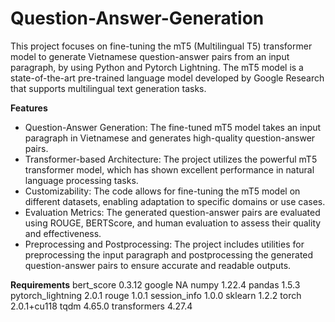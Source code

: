 # Question-Answer-Generation

This project focuses on fine-tuning the mT5 (Multilingual T5) transformer model to generate Vietnamese question-answer pairs from an input paragraph, by using Python and Pytorch Lightning. The mT5 model is a state-of-the-art pre-trained language model developed by Google Research that supports multilingual text generation tasks.

**Features**
- Question-Answer Generation: The fine-tuned mT5 model takes an input paragraph in Vietnamese and generates high-quality question-answer pairs.
- Transformer-based Architecture: The project utilizes the powerful mT5 transformer model, which has shown excellent performance in natural language processing tasks.
- Customizability: The code allows for fine-tuning the mT5 model on different datasets, enabling adaptation to specific domains or use cases.
- Evaluation Metrics: The generated question-answer pairs are evaluated using ROUGE, BERTScore, and human evaluation to assess their quality and effectiveness.
- Preprocessing and Postprocessing: The project includes utilities for preprocessing the input paragraph and postprocessing the generated question-answer pairs to ensure accurate and readable outputs.

**Requirements**
bert_score          0.3.12
google              NA
numpy               1.22.4
pandas              1.5.3
pytorch_lightning   2.0.1
rouge               1.0.1
session_info        1.0.0
sklearn             1.2.2
torch               2.0.1+cu118
tqdm                4.65.0
transformers        4.27.4
